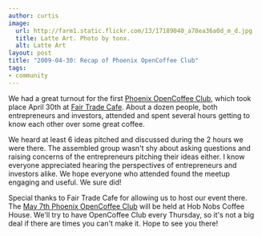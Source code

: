 ```yaml
--- 
author: curtis
image:
  url: http://farm1.static.flickr.com/13/17189040_a78ea36a0d_m_d.jpg
  title: Latte Art. Photo by tonx.
  alt: Latte Art
layout: post
title: "2009-04-30: Recap of Phoenix OpenCoffee Club"
tags: 
- community
---
```


We had a great turnout for the first [Phoenix OpenCoffee Club](http://flatterline.com/index.php/2009/04/24/phoenix-opencoffee-club/), which took place April 30th at [Fair Trade Cafe](http://www.azfairtrade.com/cafe/). About a dozen people, both entrepreneurs and investors, attended and spent several hours getting to know each other over some great coffee.

We heard at least 6 ideas pitched and discussed during the 2 hours we were there. The assembled group wasn't shy about asking questions and raising concerns of the entrepreneurs pitching their ideas either. I know everyone appreciated hearing the perspectives of entrepreneurs and investors alike. We hope everyone who attended found the meetup engaging and useful. We sure did!

Special thanks to Fair Trade Cafe for allowing us to host our event there. The [May 7th Phoenix OpenCoffee Club](http://upcoming.yahoo.com/event/2561649/) will be held at Hob Nobs Coffee House. We'll try to have OpenCoffee Club every Thursday, so it's not a big deal if there are times you can't make it. Hope to see you there!
